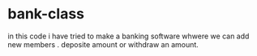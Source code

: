 # bank-class
in this code i have tried to make a banking software whwere we can add new members . deposite amount or withdraw an amount.
